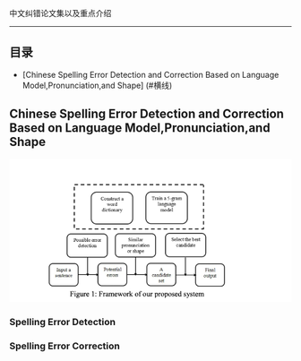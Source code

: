 中文纠错论文集以及重点介绍



****

## 目录

* [Chinese Spelling Error Detection and Correction Based on Language Model,Pronunciation,and Shape] (#横线)

## Chinese Spelling Error Detection and Correction Based on Language Model,Pronunciation,and Shape

![1](https://github.com/Dreaming-world/Chinese-Correct/blob/master/picture/1.png)

### Spelling Error Detection

### Spelling Error Correction